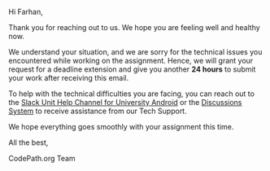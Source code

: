 Hi Farhan,

Thank you for reaching out to us. We hope you are feeling well and healthy now.

We understand your situation, and we are sorry for the technical issues you encountered while working on the assignment. Hence, we will grant your request for a deadline extension and give you another **24 hours** to submit your work after receiving this email.

To help with the technical difficulties you are facing, you can reach out to the [Slack Unit Help Channel for University Android]( https://slack.com/channels/android-unit05-spring21) or the [Discussions System](https://discussions.codepath.com/) to receive assistance from our Tech Support.

We hope everything goes smoothly with your assignment this time.

All the best,

CodePath.org Team
